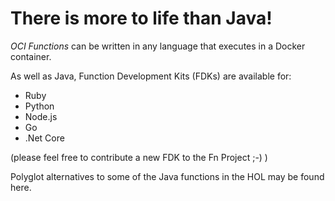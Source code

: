 # There is more to life than Java!

*OCI Functions* can be written in any language that executes in a Docker
container.

As well as Java, Function Development Kits (FDKs) are available for:
- Ruby
- Python
- Node.js
- Go
- .Net Core

(please feel free to contribute a new FDK to the Fn Project ;-) )

Polyglot alternatives to some of the Java functions in the HOL may be found here.
